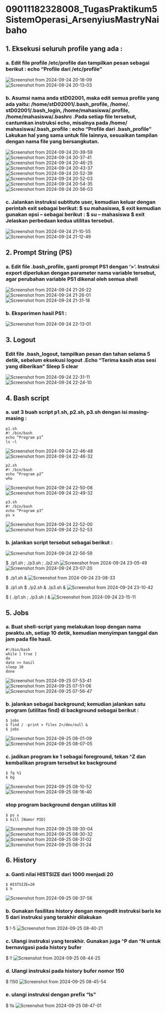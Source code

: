 # 09011182328008_TugasPraktikum5SistemOperasi_ArsenyiusMastryNaibaho

## 1. Eksekusi seluruh profile yang ada :
### a. Edit file profile /etc/profile dan tampilkan pesan sebagai berikut : echo “Profile dari /etc/profile”
![Screenshot from 2024-09-24 20-18-09](https://github.com/user-attachments/assets/12e2b445-3a21-438a-88be-754565d9fd0e)
![Screenshot from 2024-09-24 20-13-03](https://github.com/user-attachments/assets/5b7409c5-6744-4807-8380-f922b2f75687)


### b. Asumsi nama anda stD02001, maka edit semua profile yang ada yaitu: /home/stD02001/.bash_profile, /home/. stD02001/.bash_login, /home/mahasiswa/.profile, /home/mahasiswa/.bashrc .Pada setiap file tersebut, cantumkan instruksi echo, misalnya pada /home/ mahasiswa/.bash_profile : echo “Profile dari .bash_profile” Lakukan hal yang sama untuk file lainnya, sesuaikan tampilan dengan nama file yang bersangkutan.
![Screenshot from 2024-09-24 20-39-59](https://github.com/user-attachments/assets/e0c7223d-9cfb-4061-9d28-c2d90dd24366)
![Screenshot from 2024-09-24 20-37-41](https://github.com/user-attachments/assets/305ec04b-9d39-4325-b43b-7b9b40018095)
![Screenshot from 2024-09-24 20-46-25](https://github.com/user-attachments/assets/f860a5f8-3793-46bf-8f06-019262d9aebe)
![Screenshot from 2024-09-24 20-43-37](https://github.com/user-attachments/assets/f3e8633c-633a-4621-9d5a-80b2e99e8538)
![Screenshot from 2024-09-24 20-52-39](https://github.com/user-attachments/assets/50c8f724-8766-491a-8c59-8859840e4c14)
![Screenshot from 2024-09-24 20-52-03](https://github.com/user-attachments/assets/673a4f2c-3e11-477e-8c0f-3bdcb83c061d)
![Screenshot from 2024-09-24 20-54-35](https://github.com/user-attachments/assets/ce6078d9-9168-4d6f-985c-8ff0a3ad6114)
![Screenshot from 2024-09-24 20-56-03](https://github.com/user-attachments/assets/ea3957ed-a40b-453e-b21f-9abaf6094082)

### c. Jalankan instruksi subtitute user, kemudian keluar dengan perintah exit sebagai berikut: $ su mahasiswa, $ exit kemudian gunakan opsi – sebagai berikut : $ su – mahasiswa $ exit Jelaskan perbedaan kedua utilitas tersebut.
![Screenshot from 2024-09-24 21-10-55](https://github.com/user-attachments/assets/3f1d96e3-510d-4ed4-8bf6-8dea803c1506)
![Screenshot from 2024-09-24 21-12-49](https://github.com/user-attachments/assets/ee1c676f-e066-4080-8893-d65f1e7b2488)

## 2. Prompt String (PS)
### a. Edit file .bash_profile, ganti prompt PS1 dengan ‘>’. Instruksi export diperlukan dengan parameter nama variable tersebut, agar perubahan variable PS1 dikenal oleh semua shell
![Screenshot from 2024-09-24 21-26-22](https://github.com/user-attachments/assets/b010f9e8-eeb5-48d6-b558-78a38e7ceae1)
![Screenshot from 2024-09-24 21-26-01](https://github.com/user-attachments/assets/98d3809e-9f99-4477-baa5-660ffcce9748)
![Screenshot from 2024-09-24 21-31-18](https://github.com/user-attachments/assets/cd1b3304-bd03-45ef-b220-31143f1a52a6)

### b. Eksperimen hasil PS1 :
![Screenshot from 2024-09-24 22-13-01](https://github.com/user-attachments/assets/6ae1682d-18a2-4bd0-85a1-7956cbecb3ae)

## 3. Logout
### Edit file .bash_logout, tampilkan pesan dan tahan selama 5 detik, sebelum eksekusi logout .Echo “Terima kasih atas sesi yang diberikan”  Sleep 5  clear
![Screenshot from 2024-09-24 22-31-11](https://github.com/user-attachments/assets/01bce0a0-c59c-4822-bc9c-a0471f9d3c43)
![Screenshot from 2024-09-24 22-24-10](https://github.com/user-attachments/assets/c6cb2746-6a46-4b23-9e35-2e7224957336)

## 4. Bash script
### a. uat 3 buah script p1.sh, p2.sh, p3.sh dengan isi masing-masing : 
```
p1.sh 
#! /bin/bash
echo “Program p1”
ls –l
```
![Screenshot from 2024-09-24 22-46-48](https://github.com/user-attachments/assets/a361e249-a70b-44a4-bcde-f337cddb36f2)
![Screenshot from 2024-09-24 22-46-32](https://github.com/user-attachments/assets/c73227a8-172b-426f-b7d3-9b1ca4f86809)

```
p2.sh
#! /bin/bash
echo “Program p2”
who
```
![Screenshot from 2024-09-24 22-50-08](https://github.com/user-attachments/assets/1428eca4-fea2-4f3b-81e7-3881730957bd)
![Screenshot from 2024-09-24 22-49-32](https://github.com/user-attachments/assets/919b3ff8-b327-4962-a299-c7d50930e8c2)

```
p3.sh
#! /bin/bash
echo “Program p3”
ps x
```
![Screenshot from 2024-09-24 22-52-00](https://github.com/user-attachments/assets/596ca918-9785-4a97-9a56-220856ab8b26)
![Screenshot from 2024-09-24 22-52-53](https://github.com/user-attachments/assets/bee47bf7-4ddf-47fa-b249-e75abdcd5889)

### b. jalankan script tersebut sebagai berikut :
![Screenshot from 2024-09-24 22-56-59](https://github.com/user-attachments/assets/7a6a0e6f-0ed6-4833-b02c-f713554a4743)

$ ./p1.sh ; ./p3.sh ; ./p2.sh
![Screenshot from 2024-09-24 23-05-49](https://github.com/user-attachments/assets/df3b8864-987e-4fe1-9907-52b4fe98db01)
![Screenshot from 2024-09-24 23-07-20](https://github.com/user-attachments/assets/994b80a2-57ce-4c21-b635-29a2d9911ed2)

$ ./p1.sh &
![Screenshot from 2024-09-24 23-08-33](https://github.com/user-attachments/assets/3784662e-2b51-4c5e-87e3-8b8af8e78929)

$ ./p1.sh $ ./p2.sh & ./p3.sh &
![Screenshot from 2024-09-24 23-10-42](https://github.com/user-attachments/assets/2c10ad17-d102-42e0-81de-d2a889593583)

$ ( ./p1.sh ; ./p3.sh ) &
![Screenshot from 2024-09-24 23-15-11](https://github.com/user-attachments/assets/0e47b0a0-afcc-4e78-96f8-cd72b5abe326)

## 5. Jobs
### a. Buat shell-script yang melakukan loop dengan nama pwaktu.sh, setiap 10 detik, kemudian menyimpan tanggal dan jam pada file hasil.
```
#!/bin/bash
while [ true ]
do
date >> hasil
sleep 10
done
```
![Screenshot from 2024-09-25 07-53-41](https://github.com/user-attachments/assets/e67bc67d-6ae4-45b7-89db-877bbb891108)
![Screenshot from 2024-09-25 07-51-06](https://github.com/user-attachments/assets/684a7d9d-7e06-42c8-b4e4-042077e19066)
![Screenshot from 2024-09-25 07-56-47](https://github.com/user-attachments/assets/12e20bc8-c2dc-4f0e-835e-7e0d48701784)

### b. jalankan sebagai background; kemudian jalankan satu program (utilitas find) di background sebagai berikut :
```
$ jobs
$ find / -print > files 2>/dev/null &
$ jobs
```
![Screenshot from 2024-09-25 08-01-09](https://github.com/user-attachments/assets/b49812ad-6e8f-4d94-8802-67107db72ccc)
![Screenshot from 2024-09-25 08-07-05](https://github.com/user-attachments/assets/0fd641d7-5302-46ce-abb4-2f1bd4e2fa7d)

### c. jadikan program ke 1 sebagai foreground, tekan ^Z dan kembalikan program tersebut ke background
```
$ fg %1
$ bg
```
![Screenshot from 2024-09-25 08-10-52](https://github.com/user-attachments/assets/5eb7a9b5-8da6-41a0-9f08-668d56828d71)
![Screenshot from 2024-09-25 08-16-40](https://github.com/user-attachments/assets/d8a0e60a-4c7b-41a1-80af-942762ccb908)

### stop program background dengan utilitas kill
```
$ ps x
$ kill [Nomor PID]
```
![Screenshot from 2024-09-25 08-30-04](https://github.com/user-attachments/assets/c965ca64-a9e2-4faa-92e3-0a783c90de6f)
![Screenshot from 2024-09-25 08-30-32](https://github.com/user-attachments/assets/617a2622-adc4-4311-a32f-a6339d32bde0)
![Screenshot from 2024-09-25 08-31-02](https://github.com/user-attachments/assets/1e6f9ac5-f80d-4d58-b11b-4bce357e4440)
![Screenshot from 2024-09-25 08-31-24](https://github.com/user-attachments/assets/0199807d-44dc-4ca8-bd8e-c1e01dd708df)


## 6. History
### a. Ganti nilai HISTSIZE dari 1000 menjadi 20
```
$ HISTSIZE=20
$ h
```
![Screenshot from 2024-09-25 08-37-56](https://github.com/user-attachments/assets/09d66ab0-d7c0-45d6-b2bc-901dfa5cb026)

### b. Gunakan fasilitas history dengan mengedit instruksi baris ke 5 dari instruksi yang terakhir dilakukan
$ !-5
![Screenshot from 2024-09-25 08-40-21](https://github.com/user-attachments/assets/62e9a59a-9c80-4988-91a5-3ab3e4a79e62)

### c. Ulangi instruksi yang terakhir. Gunakan juga ^P dan ^N untuk bernavigasi pada history bufer
$ !!
![Screenshot from 2024-09-25 08-44-25](https://github.com/user-attachments/assets/93208fc1-e3ea-4034-a5f3-6156ef00997a)

### d. Ulangi instruksi pada history bufer nomor 150
$ !150
![Screenshot from 2024-09-25 08-45-54](https://github.com/user-attachments/assets/50801963-8571-4dc4-b74b-f165e2ca4b93)

### e. ulangi instruksi dengan prefix “ls”
$ !ls
![Screenshot from 2024-09-25 08-47-01](https://github.com/user-attachments/assets/bc658028-addf-4d55-810a-a9dba62c6bc8)
